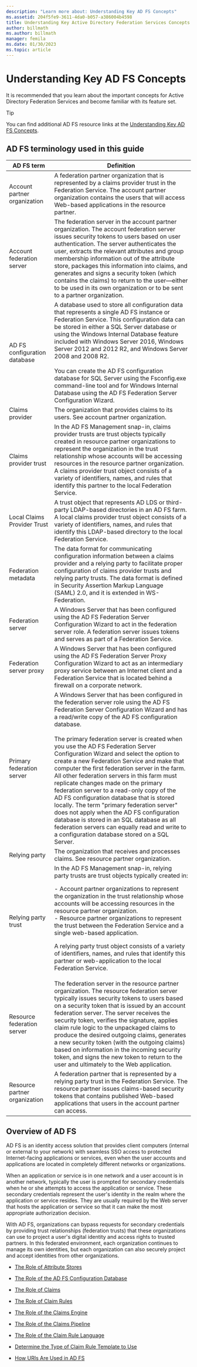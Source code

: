 ```yaml
---
description: "Learn more about: Understanding Key AD FS Concepts"
ms.assetid: 204f5fe9-3611-4da0-b057-a386004b4598
title: Understanding Key Active Directory Federation Services Concepts
author: billmath
ms.author: billmath
manager: femila
ms.date: 01/30/2023
ms.topic: article
---
```



# Understanding Key AD FS Concepts
It is recommended that you learn about the important concepts for Active Directory Federation Services and become familiar with its feature set.

> [!TIP]
> You can find additional AD FS resource links at the [Understanding Key AD FS Concepts]().

## AD FS terminology used in this guide

|AD FS term|Definition|
|--------------|--------------|
|Account partner organization|A federation partner organization that is represented by a claims provider trust in the Federation Service. The account partner organization contains the users that will access Web\-based applications in the resource partner.|
|Account federation server|The federation server in the account partner organization. The account federation server issues security tokens to users based on user authentication. The server authenticates the user, extracts the relevant attributes and group membership information out of the attribute store, packages this information into claims, and generates and signs a security token \(which contains the claims\) to return to the user—either to be used in its own organization or to be sent to a partner organization.|
|AD FS configuration database|A database used to store all configuration data that represents a single AD FS instance or Federation Service. This configuration data can be stored in either a SQL Server database or using the Windows Internal Database feature included with Windows Server 2016, Windows Server 2012 and 2012 R2, and Windows Server 2008 and 2008 R2. </br></br>You can create the AD FS configuration database for SQL Server using the Fsconfig.exe command\-line tool and for Windows Internal Database using the AD FS Federation Server Configuration Wizard.|
|Claims provider|The organization that provides claims to its users. See account partner organization.|
|Claims provider trust|In the AD FS Management snap\-in, claims provider trusts are trust objects typically created in resource partner organizations to represent the organization in the trust relationship whose accounts will be accessing resources in the resource partner organization. A claims provider trust object consists of a variety of identifiers, names, and rules that identify this partner to the local Federation Service.|
|Local Claims Provider Trust|A trust object that represents AD LDS or third\-party LDAP\-based directories in an AD FS farm. A local claims provider trust object consists of a variety of identifiers, names, and rules that identify this LDAP\-based directory to the local Federation Service.|
|Federation metadata|The data format for communicating configuration information between a claims provider and a relying party to facilitate proper configuration of claims provider trusts and relying party trusts. The data format is defined in Security Assertion Markup Language \(SAML\) 2.0, and it is extended in WS\-Federation.|
|Federation server|A Windows Server that has been configured using the AD FS Federation Server Configuration Wizard to act in the federation server role. A federation server issues tokens and serves as part of a Federation Service.|
|Federation server proxy|A Windows Server that has been configured using the AD FS Federation Server Proxy Configuration Wizard to act as an intermediary proxy service between an Internet client and a Federation Service that is located behind a firewall on a corporate network.|
|Primary federation server|A Windows Server that has been configured in the federation server role using the AD FS Federation Server Configuration Wizard and has a read\/write copy of the AD FS configuration database. </br></br> The primary federation server is created when you use the AD FS Federation Server Configuration Wizard and select the option to create a new Federation Service and make that computer the first federation server in the farm. All other federation servers in this farm must replicate changes made on the primary federation server to a read\-only copy of the AD FS configuration database that is stored locally. The term "primary federation server" does not apply when the AD FS configuration database is stored in an SQL database as all federation servers can equally read and write to a configuration database stored on a SQL Server.|
|Relying party|The organization that receives and processes claims. See resource partner organization.|
|Relying party trust|In the AD FS Management snap\-in, relying party trusts are trust objects typically created in:<p>-   Account partner organizations to represent the organization in the trust relationship whose accounts will be accessing resources in the resource partner organization.<br />-   Resource partner organizations to represent the trust between the Federation Service and a single web\-based application.<p>A relying party trust object consists of a variety of identifiers, names, and rules that identify this partner or web\-application to the local Federation Service.|
|Resource federation server|The federation server in the resource partner organization. The resource federation server typically issues security tokens to users based on a security token that is issued by an account federation server. The server receives the security token, verifies the signature, applies claim rule logic to the unpackaged claims to produce the desired outgoing claims, generates a new security token \(with the outgoing claims\) based on information in the incoming security token, and signs the new token to return to the user and ultimately to the Web application.|
|Resource partner organization|A federation partner that is represented by a relying party trust in the Federation Service. The resource partner issues claims\-based security tokens that contains published Web\-based applications that users in the account partner can access.|

## Overview of AD FS
AD FS is an identity access solution that provides client computers \(internal or external to your network\) with seamless SSO access to protected Internet\-facing applications or services, even when the user accounts and applications are located in completely different networks or organizations.

When an application or service is in one network and a user account is in another network, typically the user is prompted for secondary credentials when he or she attempts to access the application or service. These secondary credentials represent the user's identity in the realm where the application or service resides. They are usually required by the Web server that hosts the application or service so that it can make the most appropriate authorization decision.

With AD FS, organizations can bypass requests for secondary credentials by providing trust relationships \(federation trusts\) that these organizations can use to project a user's digital identity and access rights to trusted partners. In this federated environment, each organization continues to manage its own identities, but each organization can also securely project and accept identities from other organizations.

-   [The Role of Attribute Stores](The-Role-of-Attribute-Stores.md)

-   [The Role of the AD FS Configuration Database](The-Role-of-the-AD-FS-Configuration-Database.md)

-   [The Role of Claims](The-Role-of-Claims.md)

-   [The Role of Claim Rules](The-Role-of-Claim-Rules.md)

-   [The Role of the Claims Engine](The-Role-of-the-Claims-Engine.md)

-   [The Role of the Claims Pipeline](The-Role-of-the-Claims-Pipeline.md)

-   [The Role of the Claim Rule Language](The-Role-of-the-Claim-Rule-Language.md)

-   [Determine the Type of Claim Rule Template to Use](Determine-the-Type-of-Claim-Rule-Template-to-Use.md)

-   [How URIs Are Used in AD FS](How-URIs-Are-Used-in-AD-FS.md)
